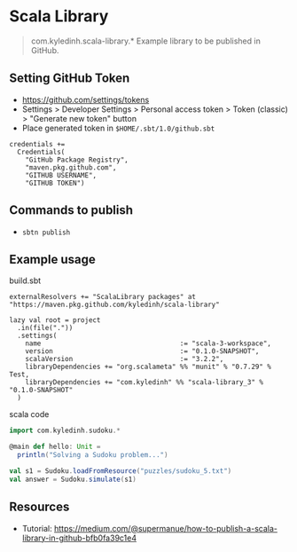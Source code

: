 # Scala Library
> com.kyledinh.scala-library.*
Example library to be published in GitHub.

## Setting GitHub Token
- https://github.com/settings/tokens
- Settings > Developer Settings > Personal access token > Token (classic) > "Generate new token" button 
- Place generated token in `$HOME/.sbt/1.0/github.sbt`
```
credentials += 
  Credentials(
    "GitHub Package Registry",
    "maven.pkg.github.com",
    "GITHUB USERNAME",
    "GITHUB TOKEN")
```

## Commands to publish

- `sbtn publish`

## Example usage

build.sbt
```
externalResolvers += "ScalaLibrary packages" at "https://maven.pkg.github.com/kyledinh/scala-library"

lazy val root = project
  .in(file("."))
  .settings(
    name                                   := "scala-3-workspace",
    version                                := "0.1.0-SNAPSHOT",
    scalaVersion                           := "3.2.2",
    libraryDependencies += "org.scalameta" %% "munit" % "0.7.29" % Test,
    libraryDependencies += "com.kyledinh" %% "scala-library_3" % "0.1.0-SNAPSHOT"
  )
```

scala code
```scala
import com.kyledinh.sudoku.*

@main def hello: Unit =
  println("Solving a Sudoku problem...")

val s1 = Sudoku.loadFromResource("puzzles/sudoku_5.txt")
val answer = Sudoku.simulate(s1)
```

## Resources
- Tutorial: https://medium.com/@supermanue/how-to-publish-a-scala-library-in-github-bfb0fa39c1e4


